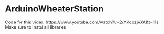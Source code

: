 ﻿# ArduinoWheaterStation
Code for this video: https://www.youtube.com/watch?v=2sYKcozjvXA&t=11s 
Make sure to instal all libraries
